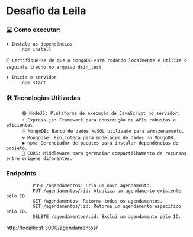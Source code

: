 # Desafio da Leila
### 💻 Como executar:

    ⬇️ Instale as dependências
          npm install
          
    🗄️ Certifique-se de que o MongoDB está rodando localmente e utilize o seguinte trecho no arquivo dsin_test
    
    ⬆️ Inicie o servidor
          npm start

### 🛠️ Tecnologias Utilizadas

          🟢 NodeJS: Plataforma de execução de JavaScript no servidor.
          ⚡ Express.js: Framework para construção de APIs robustas e eficientes.
          🗄️ MongoDB: Banco de dados NoSQL utilizado para armazenamento.
          ⚒️ Mongoose: Biblioteca para modelagem de dados no MongoDB.
          ◾ npm: Gerenciador de pacotes para instalar dependências do projeto.
          🔡 CORS: Middleware para gerenciar compartilhamento de recursos entre origens diferentes.

### Endpoints

              POST /agendamentos: Cria um novo agendamento.
              PUT /agendamentos/:id: Atualiza um agendamento existente pelo ID.
              GET /agendamentos: Retorna todos os agendamentos.
              GET /agendamentos/:id: Retorna um agendamento específico pelo ID.
              DELETE /agendamentos/:id: Exclui um agendamento pelo ID.

http://localhost:3000/agendamentos/
